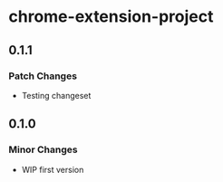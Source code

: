 # chrome-extension-project

## 0.1.1

### Patch Changes

- Testing changeset

## 0.1.0

### Minor Changes

- WIP first version
